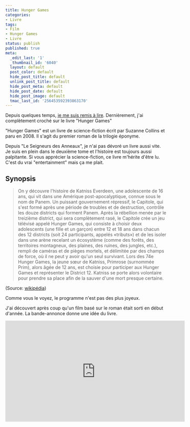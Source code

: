 ```yaml
---
title: Hunger Games
categories:
- Livre
tags:
- Film
- Hunger Games
- Livre
status: publish
published: true
meta:
  _edit_last: '1'
  _thumbnail_id: '6040'
  layout: default
  post_color: default
  hide_post_title: default
  unlink_post_title: default
  hide_post_meta: default
  hide_post_date: default
  hide_post_image: default
  tmac_last_id: '256453592393863170'
---
```

Depuis quelques temps, <a href="https://www.alienlebarge.ch/2012/08/02/le-kindle-ma-reconcilie-avec-la-lecture/">je me suis remis à lire</a>. Dernièrement, j'ai complètement croché sur le livre "Hunger Games"

<!--more-->

"Hunger Games" est un livre de science-fiction écrit par Suzanne Collins et paru en 2008. Il s'agit du premier roman de la trilogie éponyme.

Depuis "Le Seigneurs des Anneaux", je n'ai pas dévoré un livre aussi vite. Je suis en plein dans le deuxième tome et l'histoire est toujours aussi palpitante. Si vous apprécier la science-fiction, ce livre m'hérite d'être lu. C'est du vrai "entertainment" mais ça me plait.
<h2>Synopsis</h2>
<blockquote>On y découvre l'histoire de Katniss Everdeen, une adolescente de 16 ans, qui vit dans une Amérique post-apocalyptique, connue sous le nom de Panem. Un puissant gouvernement répressif, le Capitole, qui s'est formé après une période de troubles et de destruction, contrôle les douze districts qui forment Panem. Après la rébellion menée par le treizième district, qui sera complètement rasé, le Capitole crée un jeu télévisé appelé Hunger Games, qui consiste à choisir deux adolescents (une fille et un garçon) entre 12 et 18 ans dans chacun des 12 districts (soit 24 participants, appelés «tributs») et de les isoler dans une arène recelant un écosystème (comme des forêts, des territoires montagneux, des plaines, des ruines, des jungles, etc.), rempli de caméras et de pièges mortels, et délimitée par des champs de force, où il ne peut y avoir qu'un seul survivant. Lors des 74e Hunger Games, la jeune sœur de Katniss, Primrose (surnommée Prim), alors âgée de 12 ans, est choisie pour participer aux Hunger Games et représenter le District 12. Katniss se porte alors volontaire pour prendre sa place afin de la sauver d'une mort presque certaine.</blockquote>
(Source: <a href="https://fr.wikipedia.org/wiki/Hunger_Games">wikipédia</a>)

Comme vous le voyez, le programme n'est pas des plus joyeux.

J'ai découvert après coup qu'un film basé sur le roman était sorti en début d'année. La bande-annonce donne une idée du livre.

<iframe src="https://www.youtube.com/embed/wqUq0lsQ684" frameborder="0" width="560" height="315"></iframe>
